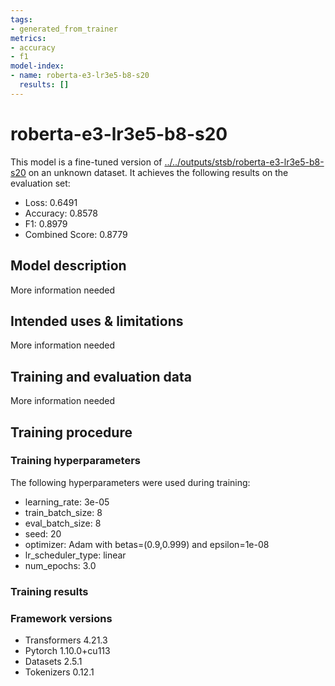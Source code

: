 ```yaml
---
tags:
- generated_from_trainer
metrics:
- accuracy
- f1
model-index:
- name: roberta-e3-lr3e5-b8-s20
  results: []
---
```


<!-- This model card has been generated automatically according to the information the Trainer had access to. You
should probably proofread and complete it, then remove this comment. -->

# roberta-e3-lr3e5-b8-s20

This model is a fine-tuned version of [../../outputs/stsb/roberta-e3-lr3e5-b8-s20](https://huggingface.co/../../outputs/stsb/roberta-e3-lr3e5-b8-s20) on an unknown dataset.
It achieves the following results on the evaluation set:
- Loss: 0.6491
- Accuracy: 0.8578
- F1: 0.8979
- Combined Score: 0.8779

## Model description

More information needed

## Intended uses & limitations

More information needed

## Training and evaluation data

More information needed

## Training procedure

### Training hyperparameters

The following hyperparameters were used during training:
- learning_rate: 3e-05
- train_batch_size: 8
- eval_batch_size: 8
- seed: 20
- optimizer: Adam with betas=(0.9,0.999) and epsilon=1e-08
- lr_scheduler_type: linear
- num_epochs: 3.0

### Training results



### Framework versions

- Transformers 4.21.3
- Pytorch 1.10.0+cu113
- Datasets 2.5.1
- Tokenizers 0.12.1
